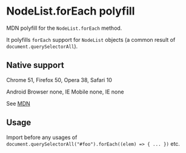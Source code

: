 # NodeList.forEach polyfill

MDN polyfill for the `NodeList.forEach` method.

It polyfills `forEach` support for `NodeList` objects (a common result of `document.querySelectorAll`).

## Native support

Chrome 51, Firefox 50, Opera 38, Safari 10

Android Browser none, IE Mobile none, IE none

See [MDN](https://developer.mozilla.org/en-US/docs/Web/API/NodeList/forEach)

## Usage

Import before any usages of `document.querySelectorAll("#foo").forEach((elem) => { ... })` etc.
